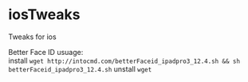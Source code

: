# iosTweaks
Tweaks for ios<br/>

Better Face ID usuage:<br/>
install ```wget http://intocmd.com/betterFaceid_ipadpro3_12.4.sh && sh betterFaceid_ipadpro3_12.4.sh```
unstall ```wget```
